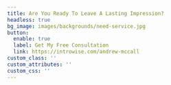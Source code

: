 ```yaml
---
title: Are You Ready To Leave A Lasting Impression?
headless: true
bg_image: images/backgrounds/need-service.jpg
button:
  enable: true
  label: Get My Free Consultation
  link: https://introwise.com/andrew-mccall
custom_class: ''
custom_attributes: ''
custom_css: ''
---
```


